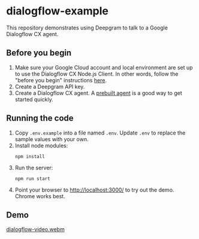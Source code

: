# dialogflow-example

This repository demonstrates using Deepgram to talk to a Google Dialogflow CX agent.

## Before you begin

1. Make sure your Google Cloud account and local environment are set up to use the Dialogflow CX Node.js Client. In other words, follow the "before you begin" instructions [here](https://googleapis.dev/nodejs/dialogflow-cx/latest/).
2. Create a Deepgram API key.
3. Create a Dialogflow CX agent. A [prebuilt agent](https://cloud.google.com/dialogflow/cx/docs/concept/agents-prebuilt) is a good way to get started quickly.

## Running the code

1. Copy `.env.example` into a file named `.env`. Update `.env` to replace the sample values with your own.
2. Install node modules:
    ```
    npm install
    ```
3. Run the server:
    ```
    npm run start
    ```
4. Point your browser to [http://localhost:3000/](http://localhost:3000/) to try out the demo. Chrome works best.

## Demo

[dialogflow-video.webm](https://github.com/deepgram/dialogflow-example/assets/37026846/b5c4551d-6c1d-45f9-b683-8840ef861f8c)
